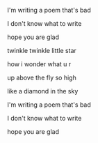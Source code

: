 I'm writing a poem that's bad

I don't know what to write

hope you are glad



twinkle twinkle little star

how i wonder what u r

up above the fly so high

like a diamond in the sky


I'm writing a poem that's bad

I don't know what to write

hope you are glad
